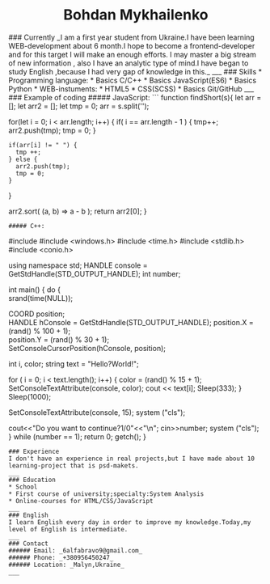 <h1 style="text-align: center;"> Bohdan Mykhailenko </h1>
### Currently
_I am a first year student from Ukraine.I have been learning WEB-development about 6 month.I hope to become a frontend-developer and for this target I will make an enough efforts.  I may master a big stream of new information , also I have an analytic type of mind.I have began to study English ,because I had very gap of knowledge in this._
___
### Skills
* Programming language:
  * Basics C/C++
  * Basics JavaScript(ES6)
  * Basics Python
* WEB-instuments:
  * HTML5
  * CSS(SCSS)
  * Basics Git/GitHub
___
### Example of coding 
##### JavaScript:
```
function findShort(s){
  let arr = [];
  let arr2 = [];
  let tmp = 0;
  arr = s.split('');

  for(let i = 0; i < arr.length; i++) {
    if( i == arr.length - 1 ) {
      tmp++;
      arr2.push(tmp);
      tmp = 0;
    }

    if(arr[i] != " ") {
      tmp ++;
    } else {
      arr2.push(tmp);
      tmp = 0;
    }
  }
  
  arr2.sort( (a, b) => a - b );
  return arr2[0];
}
```
##### C++:
```
#include <iostream>
#include <windows.h>
#include <time.h>
#include <stdlib.h>
#include <conio.h> 

using namespace std;
HANDLE console = GetStdHandle(STD_OUTPUT_HANDLE); 
int number;

int main()
{
do {	
  srand(time(NULL));

  COORD position;                                     
  HANDLE hConsole = GetStdHandle(STD_OUTPUT_HANDLE);
  position.X = (rand() % 100 + 1);                                
  position.Y = (rand() % 30 + 1);                                
  SetConsoleCursorPosition(hConsole, position);

  int i, color; 
  string text = "Hello?World!";

  for ( i = 0; i < text.length(); i++) {
    color = (rand() % 15 + 1);
    SetConsoleTextAttribute(console, color); 
    cout << text[i]; 
    Sleep(333);
  }
  Sleep(1000);

  SetConsoleTextAttribute(console, 15); 
  system ("cls");

  cout<<"Do you want to continue?1/0"<<"\n";
  cin>>number;
  system ("cls");
} while (number == 1);
return 0;
getch();
}
```
### Experience
I don't have an experience in real projects,but I have made about 10 learning-project that is psd-makets.
___
### Education 
* School
* First course of university;specialty:System Analysis
* Online-courses for HTML/CSS/JavaScript
___
### English 
I learn English every day in order to improve my knowledge.Today,my level of English is intermediate.
___
### Contact
###### Email: _6alfabravo9@gmail.com_
###### Phone: _+380956450247_
###### Location: _Malyn,Ukraine_
___
